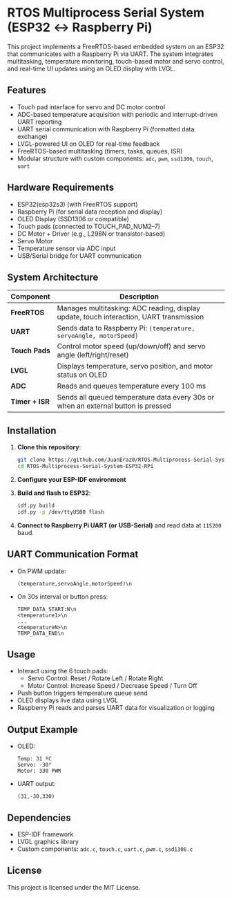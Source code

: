 # RTOS Multiprocess Serial System (ESP32 ↔ Raspberry Pi)

This project implements a FreeRTOS-based embedded system on an ESP32 that communicates with a Raspberry Pi via UART. The system integrates multitasking, temperature monitoring, touch-based motor and servo control, and real-time UI updates using an OLED display with LVGL.

## Features

- Touch pad interface for servo and DC motor control
- ADC-based temperature acquisition with periodic and interrupt-driven UART reporting
- UART serial communication with Raspberry Pi (formatted data exchange)
- LVGL-powered UI on OLED for real-time feedback
- FreeRTOS-based multitasking (timers, tasks, queues, ISR)
- Modular structure with custom components: `adc`, `pwm`, `ssd1306`, `touch`, `uart`

##  Hardware Requirements

- ESP32(esp32s3) (with FreeRTOS support)
- Raspberry Pi (for serial data reception and display)
- OLED Display (SSD1306 or compatible)
- Touch pads (connected to TOUCH_PAD_NUM2–7)
- DC Motor + Driver (e.g., L298N or transistor-based)
- Servo Motor
- Temperature sensor via ADC input
- USB/Serial bridge for UART communication

## System Architecture

| Component | Description |
|----------|-------------|
| **FreeRTOS** | Manages multitasking: ADC reading, display update, touch interaction, UART transmission |
| **UART** | Sends data to Raspberry Pi: `(temperature, servoAngle, motorSpeed)` |
| **Touch Pads** | Control motor speed (up/down/off) and servo angle (left/right/reset) |
| **LVGL** | Displays temperature, servo position, and motor status on OLED |
| **ADC** | Reads and queues temperature every 100 ms |
| **Timer + ISR** | Sends all queued temperature data every 30s or when an external button is pressed |

## Installation

1. **Clone this repository**:
   ```bash
   git clone https://github.com/JuanEraz0/RTOS-Multiprocess-Serial-System-ESP32-RPi.git
   cd RTOS-Multiprocess-Serial-System-ESP32-RPi
   ```

2. **Configure your ESP-IDF environment**

3. **Build and flash to ESP32**:
   ```bash
   idf.py build
   idf.py -p /dev/ttyUSB0 flash
   ```

4. **Connect to Raspberry Pi UART (or USB-Serial)** and read data at `115200` baud.

##  UART Communication Format

- On PWM update:  
  ```
  (temperature,servoAngle,motorSpeed)\n
  ```

- On 30s interval or button press:
  ```
  TEMP_DATA_START:N\n
  <temperature1>\n
  ...
  <temperatureN>\n
  TEMP_DATA_END\n
  ```

##  Usage

- Interact using the 6 touch pads:
  - Servo Control: Reset / Rotate Left / Rotate Right
  - Motor Control: Increase Speed / Decrease Speed / Turn Off
- Push button triggers temperature queue send
- OLED displays live data using LVGL
- Raspberry Pi reads and parses UART data for visualization or logging

## Output Example

- OLED:
  ```
  Temp: 31 ºC
  Servo: -30°
  Motor: 330 PWM
  ```

- UART output:
  ```
  (31,-30,330)
  ```

## Dependencies

- ESP-IDF framework
- LVGL graphics library
- Custom components: `adc.c`, `touch.c`, `uart.c`, `pwm.c`, `ssd1306.c`

## License

This project is licensed under the MIT License.
